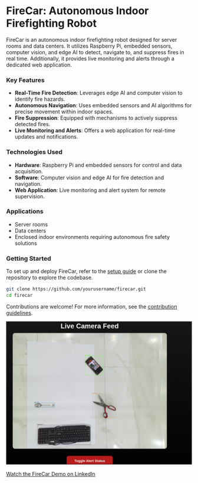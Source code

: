 # FireCar: Autonomous Indoor Firefighting Robot

FireCar is an autonomous indoor firefighting robot designed for server rooms and data centers. It utilizes Raspberry Pi, embedded sensors, computer vision, and edge AI to detect, navigate to, and suppress fires in real time. Additionally, it provides live monitoring and alerts through a dedicated web application.

### Key Features
- **Real-Time Fire Detection**: Leverages edge AI and computer vision to identify fire hazards.
- **Autonomous Navigation**: Uses embedded sensors and AI algorithms for precise movement within indoor spaces.
- **Fire Suppression**: Equipped with mechanisms to actively suppress detected fires.
- **Live Monitoring and Alerts**: Offers a web application for real-time updates and notifications.

### Technologies Used
- **Hardware**: Raspberry Pi and embedded sensors for control and data acquisition.
- **Software**: Computer vision and edge AI for fire detection and navigation.
- **Web Application**: Live monitoring and alert system for remote supervision.

### Applications
- Server rooms
- Data centers
- Enclosed indoor environments requiring autonomous fire safety solutions

### Getting Started
To set up and deploy FireCar, refer to the [setup guide](./SETUP.md) or clone the repository to explore the codebase.

```bash
git clone https://github.com/yourusername/firecar.git
cd firecar
```

Contributions are welcome! For more information, see the [contribution guidelines](./CONTRIBUTING.md).

![FireCar Image](https://github.com/i211534/FireCar-Autonomous-Firefighter/raw/master/image.jpeg)

[Watch the FireCar Demo on LinkedIn](https://www.linkedin.com/posts/alyan-shahid-272a272bb_ai-robotics-computervision-activity-7327387840407887872-LPNF)

